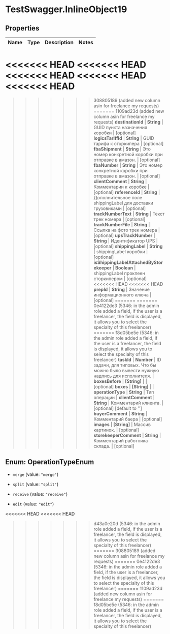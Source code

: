 # TestSwagger.InlineObject19

## Properties

Name | Type | Description | Notes
------------ | ------------- | ------------- | -------------
<<<<<<< HEAD
<<<<<<< HEAD
<<<<<<< HEAD
<<<<<<< HEAD
<<<<<<< HEAD
=======
>>>>>>> 308805189 (added new column asin for freelance my requests)
=======
>>>>>>> 1109ad23d (added new column asin for freelance my requests)
**destinationId** | **String** | GUID пункта назначения коробки | [optional] 
**logicsTariffId** | **String** | GUID тарифа к сторкипера | [optional] 
**fbaShipment** | **String** | Это номер конкретной коробки при отправке в амазон. | [optional] 
**fbaNumber** | **String** | Это номер конкретной коробки при отправке в амазон. | [optional] 
**clientComment** | **String** | Комментарии к коробке | [optional] 
**referenceId** | **String** | Дополнительное поле shippingLabel для доставки грузовиками | [optional] 
**trackNumberText** | **String** | Текст трек номера | [optional] 
**trackNumberFile** | **String** | Ссылка на фото трек номера | [optional] 
**upsTrackNumber** | **String** | Идентификатор UPS | [optional] 
**shippingLabel** | **String** | shippingLabel коробки | [optional] 
**isShippingLabelAttachedByStorekeeper** | **Boolean** | shippingLabel проклеен сторкипером | [optional] 
<<<<<<< HEAD
<<<<<<< HEAD
**prepId** | **String** | Значение информационного ключа | [optional] 
=======
=======
>>>>>>> 0e4122de3 (5346: in the admin role added a field, if the user is a freelancer, the field is displayed, it allows you to select the specialty of this freelancer)
=======
>>>>>>> f8d05be5e (5346: in the admin role added a field, if the user is a freelancer, the field is displayed, it allows you to select the specialty of this freelancer)
**taskId** | **Number** | ID задачи, для типовых. Что бы можно было вывести нужную надпись для исполнителя. | 
**boxesBefore** | **[String]** |  | [optional] 
**boxes** | **[String]** |  | 
**operationType** | **String** | Тип операции | 
**clientComment** | **String** | Комментарий клиента. | [optional] [default to &#39;&#39;]
**buyerComment** | **String** | Комментарий баера | [optional] 
**images** | **[String]** | Массив картинок. | [optional] 
**storekeeperComment** | **String** | Комментарий работника склада. | [optional] 



## Enum: OperationTypeEnum


* `merge` (value: `"merge"`)

* `split` (value: `"split"`)

* `receive` (value: `"receive"`)

* `edit` (value: `"edit"`)


<<<<<<< HEAD
<<<<<<< HEAD
>>>>>>> d43a0e20d (5346: in the admin role added a field, if the user is a freelancer, the field is displayed, it allows you to select the specialty of this freelancer)
=======
>>>>>>> 308805189 (added new column asin for freelance my requests)
=======
>>>>>>> 0e4122de3 (5346: in the admin role added a field, if the user is a freelancer, the field is displayed, it allows you to select the specialty of this freelancer)
=======
>>>>>>> 1109ad23d (added new column asin for freelance my requests)
=======
>>>>>>> f8d05be5e (5346: in the admin role added a field, if the user is a freelancer, the field is displayed, it allows you to select the specialty of this freelancer)



